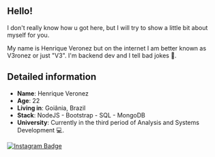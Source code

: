 ## Hello!

I don't really know how u got here, but I will try to show a little bit about myself for you.

My name is Henrique Veronez but on the internet I am better known as V3ronez or just "V3". I'm backend dev and I tell bad jokes 🤡.

## Detailed information

* **Name**: Henrique Veronez
* **Age**: 22
* **Living in**: Goiânia, Brazil
* **Stack**: NodeJS - Bootstrap - SQL - MongoDB
* **University**: Currently in the third period of Analysis and Systems Development 💻.

[![Instagram Badge](https://img.shields.io/badge/-Instagram-violet?style=flat-square&logo=Instagram&logoColor=white&link=https://www.instagram.com/papodedev/)](https://www.instagram.com/v3ronez/)
